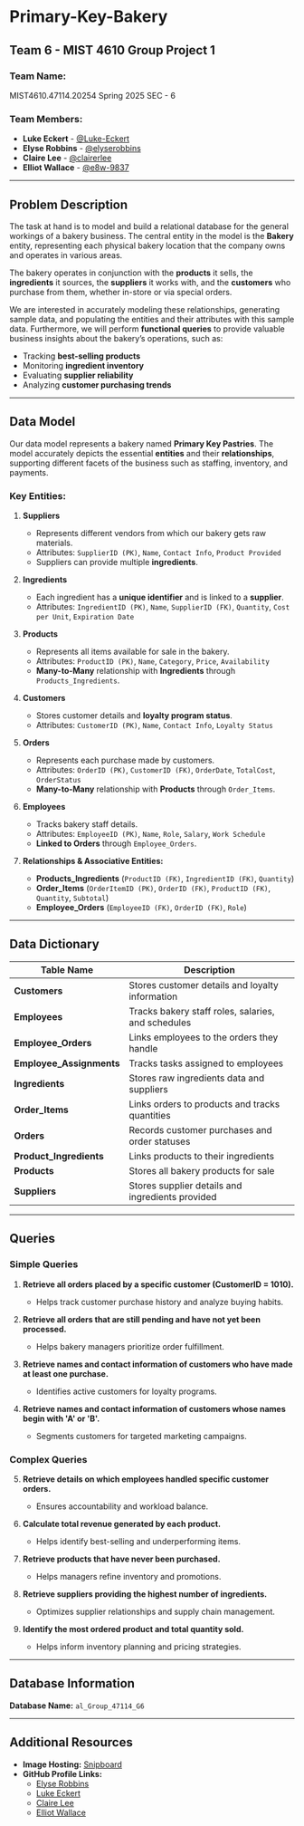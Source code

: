 # **Primary-Key-Bakery**

## **Team 6 - MIST 4610 Group Project 1**

### **Team Name:**  
MIST4610.47114.20254 Spring 2025 SEC - 6  

### **Team Members:**  
- **Luke Eckert** - [@Luke-Eckert](https://github.com/Luke-Eckert)  
- **Elyse Robbins** - [@elyserobbins](https://github.com/elyserobbins)  
- **Claire Lee** - [@clairerlee](https://github.com/clairerlee)  
- **Elliot Wallace** - [@e8w-9837](https://github.com/e8w-9837)  

---

## **Problem Description**
The task at hand is to model and build a relational database for the general workings of a bakery business. The central entity in the model is the **Bakery** entity, representing each physical bakery location that the company owns and operates in various areas. 

The bakery operates in conjunction with the **products** it sells, the **ingredients** it sources, the **suppliers** it works with, and the **customers** who purchase from them, whether in-store or via special orders.

We are interested in accurately modeling these relationships, generating sample data, and populating the entities and their attributes with this sample data. Furthermore, we will perform **functional queries** to provide valuable business insights about the bakery’s operations, such as:
- Tracking **best-selling products**
- Monitoring **ingredient inventory**
- Evaluating **supplier reliability**
- Analyzing **customer purchasing trends**

---

## **Data Model**
Our data model represents a bakery named **Primary Key Pastries**. The model accurately depicts the essential **entities** and their **relationships**, supporting different facets of the business such as staffing, inventory, and payments.

### **Key Entities:**
1. **Suppliers**
   - Represents different vendors from which our bakery gets raw materials.
   - Attributes: `SupplierID (PK)`, `Name`, `Contact Info`, `Product Provided`
   - Suppliers can provide multiple **ingredients**.

2. **Ingredients**
   - Each ingredient has a **unique identifier** and is linked to a **supplier**.
   - Attributes: `IngredientID (PK)`, `Name`, `SupplierID (FK)`, `Quantity`, `Cost per Unit`, `Expiration Date`

3. **Products**
   - Represents all items available for sale in the bakery.
   - Attributes: `ProductID (PK)`, `Name`, `Category`, `Price`, `Availability`
   - **Many-to-Many** relationship with **Ingredients** through `Products_Ingredients`.

4. **Customers**
   - Stores customer details and **loyalty program status**.
   - Attributes: `CustomerID (PK)`, `Name`, `Contact Info`, `Loyalty Status`

5. **Orders**
   - Represents each purchase made by customers.
   - Attributes: `OrderID (PK)`, `CustomerID (FK)`, `OrderDate`, `TotalCost`, `OrderStatus`
   - **Many-to-Many** relationship with **Products** through `Order_Items`.

6. **Employees**
   - Tracks bakery staff details.
   - Attributes: `EmployeeID (PK)`, `Name`, `Role`, `Salary`, `Work Schedule`
   - **Linked to Orders** through `Employee_Orders`.

7. **Relationships & Associative Entities:**
   - **Products_Ingredients** (`ProductID (FK)`, `IngredientID (FK)`, `Quantity`)
   - **Order_Items** (`OrderItemID (PK)`, `OrderID (FK)`, `ProductID (FK)`, `Quantity`, `Subtotal`)
   - **Employee_Orders** (`EmployeeID (FK)`, `OrderID (FK)`, `Role`)

---

## **Data Dictionary**

| **Table Name**        | **Description** |
|----------------------|----------------|
| **Customers**       | Stores customer details and loyalty information |
| **Employees**       | Tracks bakery staff roles, salaries, and schedules |
| **Employee_Orders** | Links employees to the orders they handle |
| **Employee_Assignments** | Tracks tasks assigned to employees |
| **Ingredients**     | Stores raw ingredients data and suppliers |
| **Order_Items**     | Links orders to products and tracks quantities |
| **Orders**         | Records customer purchases and order statuses |
| **Product_Ingredients** | Links products to their ingredients |
| **Products**       | Stores all bakery products for sale |
| **Suppliers**      | Stores supplier details and ingredients provided |

---

## **Queries**

### **Simple Queries**
1. **Retrieve all orders placed by a specific customer (CustomerID = 1010).**
   - Helps track customer purchase history and analyze buying habits.

2. **Retrieve all orders that are still pending and have not yet been processed.**
   - Helps bakery managers prioritize order fulfillment.

3. **Retrieve names and contact information of customers who have made at least one purchase.**
   - Identifies active customers for loyalty programs.

4. **Retrieve names and contact information of customers whose names begin with 'A' or 'B'.**
   - Segments customers for targeted marketing campaigns.

### **Complex Queries**
5. **Retrieve details on which employees handled specific customer orders.**
   - Ensures accountability and workload balance.

6. **Calculate total revenue generated by each product.**
   - Helps identify best-selling and underperforming items.

7. **Retrieve products that have never been purchased.**
   - Helps managers refine inventory and promotions.

8. **Retrieve suppliers providing the highest number of ingredients.**
   - Optimizes supplier relationships and supply chain management.

9. **Identify the most ordered product and total quantity sold.**
   - Helps inform inventory planning and pricing strategies.

---

## **Database Information**
**Database Name:** `al_Group_47114_G6`

---

## **Additional Resources**
- **Image Hosting:** [Snipboard](https://snipboard.io/)
- **GitHub Profile Links:**
  - [Elyse Robbins](https://github.com/elyserobbins)
  - [Luke Eckert](https://github.com/Luke-Eckert)
  - [Claire Lee](https://github.com/clairerlee)
  - [Elliot Wallace](https://github.com/e8w-9837)
